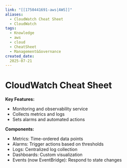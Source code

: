 ```yaml
---
link: "[[1750441691-aws|AWS]]"
aliases: 
  - CloudWatch Cheat Sheet
  - CloudWatch
tags:
  - Knowledge
  - aws
  - cloud
  - CheatSheet
  - Management&Governance
created_date:
  2025-07-21
---
```

# CloudWatch Cheat Sheet
**Key Features:**
- Monitoring and observability service
- Collects metrics and logs
- Sets alarms and automated actions

**Components:**
- Metrics: Time-ordered data points
- Alarms: Trigger actions based on thresholds
- Logs: Centralized log collection
- Dashboards: Custom visualization
- Events (now EventBridge): Respond to state changes
